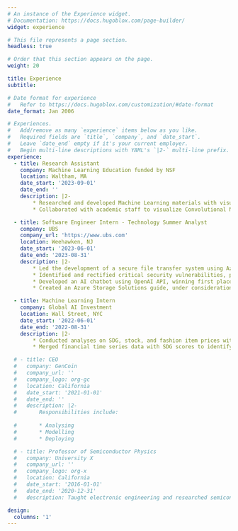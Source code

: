 ```yaml
---
# An instance of the Experience widget.
# Documentation: https://docs.hugoblox.com/page-builder/
widget: experience

# This file represents a page section.
headless: true

# Order that this section appears on the page.
weight: 20

title: Experience
subtitle:

# Date format for experience
#   Refer to https://docs.hugoblox.com/customization/#date-format
date_format: Jan 2006

# Experiences.
#   Add/remove as many `experience` items below as you like.
#   Required fields are `title`, `company`, and `date_start`.
#   Leave `date_end` empty if it's your current employer.
#   Begin multi-line descriptions with YAML's `|2-` multi-line prefix.
experience:
  - title: Research Assistant
    company: Machine Learning Education funded by NSF
    location: Waltham, MA
    date_start: '2023-09-01'
    date_end: ''
    description: |2-
        * Researched and developed Machine Learning materials with visualization tools for a National Science Foundation-funded high school AI education project.
        * Collaborated with academic staff to visualize Convolutional Neural Networks, integrating research and existing platforms.

  - title: Software Engineer Intern - Technology Summer Analyst
    company: UBS
    company_url: 'https://www.ubs.com'
    location: Weehawken, NJ
    date_start: '2023-06-01'
    date_end: '2023-08-31'
    description: |2-
        * Led the development of a secure file transfer system using Azure and TypeScript, with deployment through GitLab CI-CD Pipeline and Kubernetes.
        * Identified and rectified critical security vulnerabilities, prompting a security overhaul.
        * Developed an AI chatbot using OpenAI API, winning first place in the intern challenge.
        * Created an Azure Storage Solutions guide, under consideration for publication on the official UBS website.

  - title: Machine Learning Intern
    company: Global AI Investment
    location: Wall Street, NYC
    date_start: '2022-06-01'
    date_end: '2022-08-31'
    description: |2-
        * Conducted analyses on SDG, stock, and fashion item prices with Pandas, employing ML techniques to produce trend reports on S&P 500 stocks.
        * Merged financial time series data with SDG scores to identify Twitter stock price trends in relation to the SDG index.

  # - title: CEO
  #   company: GenCoin
  #   company_url: ''
  #   company_logo: org-gc
  #   location: California
  #   date_start: '2021-01-01'
  #   date_end: ''
  #   description: |2-
  #       Responsibilities include:
        
  #       * Analysing
  #       * Modelling
  #       * Deploying

  # - title: Professor of Semiconductor Physics
  #   company: University X
  #   company_url: ''
  #   company_logo: org-x
  #   location: California
  #   date_start: '2016-01-01'
  #   date_end: '2020-12-31'
  #   description: Taught electronic engineering and researched semiconductor physics.

design:
  columns: '1'
---
```

